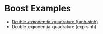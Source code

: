 # Boost Examples

* [Double-exponential quadrature (tanh-sinh)](tanh_sinh/README.md)
* Double-exponential quadrature (exp-sinh)
